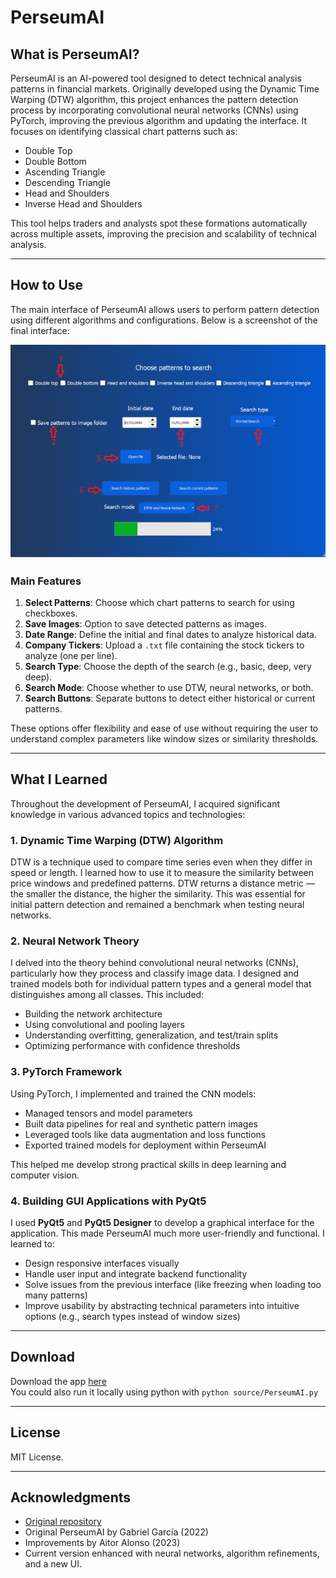 # PerseumAI

## What is PerseumAI?

PerseumAI is an AI-powered tool designed to detect technical analysis patterns in financial markets. Originally developed using the Dynamic Time Warping (DTW) algorithm, this project enhances the pattern detection process by incorporating convolutional neural networks (CNNs) using PyTorch, improving the previous algorithm and updating the interface. It focuses on identifying classical chart patterns such as:

- Double Top
- Double Bottom
- Ascending Triangle
- Descending Triangle
- Head and Shoulders
- Inverse Head and Shoulders

This tool helps traders and analysts spot these formations automatically across multiple assets, improving the precision and scalability of technical analysis.

---

## How to Use

The main interface of PerseumAI allows users to perform pattern detection using different algorithms and configurations. Below is a screenshot of the final interface:

![New UI](./interface.PNG)

### Main Features

1. **Select Patterns**: Choose which chart patterns to search for using checkboxes.
2. **Save Images**: Option to save detected patterns as images.
3. **Date Range**: Define the initial and final dates to analyze historical data.
4. **Company Tickers**: Upload a `.txt` file containing the stock tickers to analyze (one per line).
5. **Search Type**: Choose the depth of the search (e.g., basic, deep, very deep).
6. **Search Mode**: Choose whether to use DTW, neural networks, or both.
7. **Search Buttons**: Separate buttons to detect either historical or current patterns.

These options offer flexibility and ease of use without requiring the user to understand complex parameters like window sizes or similarity thresholds.

---

## What I Learned

Throughout the development of PerseumAI, I acquired significant knowledge in various advanced topics and technologies:

### 1. **Dynamic Time Warping (DTW) Algorithm**

DTW is a technique used to compare time series even when they differ in speed or length. I learned how to use it to measure the similarity between price windows and predefined patterns. DTW returns a distance metric — the smaller the distance, the higher the similarity. This was essential for initial pattern detection and remained a benchmark when testing neural networks.

### 2. **Neural Network Theory**

I delved into the theory behind convolutional neural networks (CNNs), particularly how they process and classify image data. I designed and trained models both for individual pattern types and a general model that distinguishes among all classes. This included:
- Building the network architecture
- Using convolutional and pooling layers
- Understanding overfitting, generalization, and test/train splits
- Optimizing performance with confidence thresholds

### 3. **PyTorch Framework**

Using PyTorch, I implemented and trained the CNN models:
- Managed tensors and model parameters
- Built data pipelines for real and synthetic pattern images
- Leveraged tools like data augmentation and loss functions
- Exported trained models for deployment within PerseumAI

This helped me develop strong practical skills in deep learning and computer vision.

### 4. **Building GUI Applications with PyQt5**

I used **PyQt5** and **PyQt5 Designer** to develop a graphical interface for the application. This made PerseumAI much more user-friendly and functional. I learned to:
- Design responsive interfaces visually
- Handle user input and integrate backend functionality
- Solve issues from the previous interface (like freezing when loading too many patterns)
- Improve usability by abstracting technical parameters into intuitive options (e.g., search types instead of window sizes)

---

## Download

Download the app [here](https://drive.google.com/drive/u/3/folders/1zamDM6P3yZu2WfTnJ_ACzeL7Q8B31xwH) <br />
You could also run it locally using python with `python source/PerseumAI.py`

---

## License

MIT License.

---

## Acknowledgments

- [Original repository](https://github.com/joseantpul/PerseumAI)
- Original PerseumAI by Gabriel García (2022)
- Improvements by Aitor Alonso (2023)
- Current version enhanced with neural networks, algorithm refinements, and a new UI.

